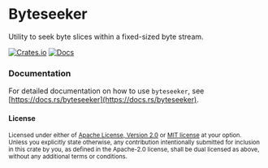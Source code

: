 # Byteseeker

Utility to seek byte slices within a fixed-sized byte stream.

[![Crates.io](https://img.shields.io/crates/v/byteseeker?style=flat-square)](https://crates.io/crates/byteseeker)
[![Docs](https://docs.rs/byteseeker/badge.svg)](https://docs.rs/byteseeker/)

### Documentation

For detailed documentation on how to use `byteseeker`, see [https://docs.rs/byteseeker](https://docs.rs/byteseeker).

#### License

<sup>
Licensed under either of <a href="LICENSE-APACHE">Apache License, Version
2.0</a> or <a href="LICENSE-MIT">MIT license</a> at your option.
</sup>

<br>

<sub>
Unless you explicitly state otherwise, any contribution intentionally submitted
for inclusion in this crate by you, as defined in the Apache-2.0 license, shall
be dual licensed as above, without any additional terms or conditions.
</sub>
